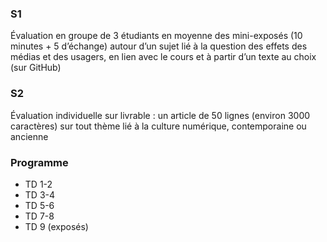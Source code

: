 ### S1
Évaluation en groupe de 3 étudiants en moyenne des mini-exposés (10 minutes + 5 d’échange) autour d’un sujet lié à la question des effets des médias et des usagers, en lien avec le cours et à partir d’un texte au choix (sur GitHub)

### S2
Évaluation individuelle sur livrable : un article de 50 lignes (environ 3000 caractères) sur tout thème lié à la culture numérique, contemporaine ou ancienne

### Programme

* TD 1-2
* TD 3-4
* TD 5-6
* TD 7-8
* TD 9 (exposés)
